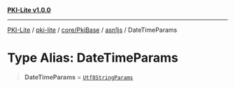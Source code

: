 [**PKI-Lite v1.0.0**](../../../../../../README.md)

---

[PKI-Lite](../../../../../../README.md) / [pki-lite](../../../../../README.md) / [core/PkiBase](../../../README.md) / [asn1js](../README.md) / DateTimeParams

# Type Alias: DateTimeParams

> **DateTimeParams** = [`Utf8StringParams`](../interfaces/Utf8StringParams.md)
